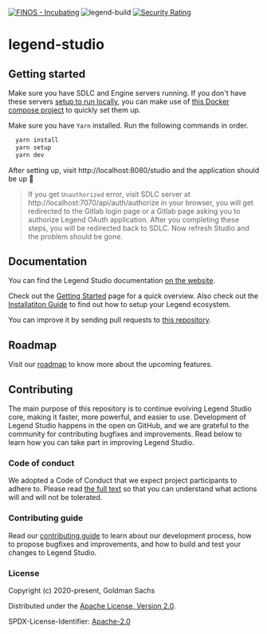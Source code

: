 [![FINOS - Incubating](https://cdn.jsdelivr.net/gh/finos/contrib-toolbox@master/images/badge-incubating.svg)](https://finosfoundation.atlassian.net/wiki/display/FINOS/Incubating)
![legend-build](https://github.com/finos/legend-studio/workflows/legend-build/badge.svg)
[![Security Rating](https://sonarcloud.io/api/project_badges/measure?project=legend-studio&metric=security_rating&token=1649412014267d7d7a6833643cb3133afe0137b0)](https://sonarcloud.io/dashboard?id=legend-studio)

# legend-studio

## Getting started

Make sure you have SDLC and Engine servers running. If you don't have these servers [setup to run locally](https://legend.finos.org/docs/installation/maven-install-guide#installation-steps), you can make use of [this Docker compose project](https://github.com/finos/legend/tree/master/installers/docker-compose/legend-studio-dev) to quickly set them up.

Make sure you have `Yarn` installed. Run the following commands in order.

```bash
  yarn install
  yarn setup
  yarn dev
```

After setting up, visit http://localhost:8080/studio and the application should be up :tada:

> If you get `Unauthorized` error, visit SDLC server at http://localhost:7070/api/auth/authorize in your browser, you will get redirected to the Gitlab login page or a Gitlab page asking you to authorize Legend OAuth application. After you completing these steps, you will be redirected back to SDLC. Now refresh Studio and the problem should be gone.

## Documentation

You can find the Legend Studio documentation [on the website](https://legend.finos.org/).

Check out the [Getting Started](https://legend.finos.org/docs/getting-started/getting-started-guide) page for a quick overview. Also check out the [Installatiton Guide](https://legend.finos.org/docs/installation/installation-guide) to find out how to setup your Legend ecosystem.

You can improve it by sending pull requests to [this repository](https://github.com/finos/legend).

## Roadmap

Visit our [roadmap](https://github.com/finos/legend#roadmap) to know more about the upcoming features.

## Contributing

The main purpose of this repository is to continue evolving Legend Studio core, making it faster, more powerful, and easier to use. Development of Legend Studio happens in the open on GitHub, and we are grateful to the community for contributing bugfixes and improvements. Read below to learn how you can take part in improving Legend Studio.

### Code of conduct

We adopted a Code of Conduct that we expect project participants to adhere to. Please read [the full text](./CODE_OF_CONDUCT.md) so that you can understand what actions will and will not be tolerated.

### Contributing guide

Read our [contributing guide](./CONTRIBUTING.md) to learn about our development process, how to propose bugfixes and improvements, and how to build and test your changes to Legend Studio.

### License

Copyright (c) 2020-present, Goldman Sachs

Distributed under the [Apache License, Version 2.0](http://www.apache.org/licenses/LICENSE-2.0).

SPDX-License-Identifier: [Apache-2.0](https://spdx.org/licenses/Apache-2.0)
